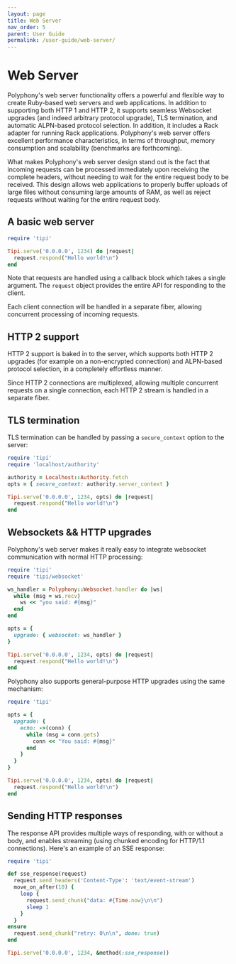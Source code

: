```yaml
---
layout: page
title: Web Server
nav_order: 5
parent: User Guide
permalink: /user-guide/web-server/
---
```

# Web Server

Polyphony's web server functionality offers a powerful and flexible way to
create Ruby-based web servers and web applications. In addition to supporting
both HTTP 1 and HTTP 2, it supports seamless Websocket upgrades (and indeed
arbitrary protocol upgrade), TLS termination, and automatic ALPN-based protocol
selection. In addition, it includes a Rack adapter for running Rack
applications. Polyphony's web server offers excellent performance
characteristics, in terms of throughput, memory consumption and scalability
(benchmarks are forthcoming).

What makes Polyphony's web server design stand out is the fact that incoming
requests can be processed immediately upon receiving the complete headers,
without needing to wait for the entire request body to be received. This design
allows web applications to properly buffer uploads of large files without
consuming large amounts of RAM, as well as reject requests without waiting for
the entire request body.

## A basic web server

```ruby
require 'tipi'

Tipi.serve('0.0.0.0', 1234) do |request|
  request.respond("Hello world!\n")
end
```

Note that requests are handled using a callback block which takes a single
argument. The `request` object provides the entire API for responding to the
client.

Each client connection will be handled in a separate fiber, allowing
concurrent processing of incoming requests.

## HTTP 2 support

HTTP 2 support is baked in to the server, which supports both HTTP 2 upgrades
(for example on a non-encrypted connection) and ALPN-based protocol selection,
in a completely effortless manner.

Since HTTP 2 connections are multiplexed, allowing multiple concurrent requests
on a single connection, each HTTP 2 stream is handled in a separate fiber.

## TLS termination

TLS termination can be handled by passing a `secure_context` option to the
server:

```ruby
require 'tipi'
require 'localhost/authority'

authority = Localhost::Authority.fetch
opts = { secure_context: authority.server_context }

Tipi.serve('0.0.0.0', 1234, opts) do |request|
  request.respond("Hello world!\n")
end
```

## Websockets && HTTP upgrades

Polyphony's web server makes it really easy to integrate websocket communication
with normal HTTP processing:

```ruby
require 'tipi'
require 'tipi/websocket'

ws_handler = Polyphony::Websocket.handler do |ws|
  while (msg = ws.recv)
    ws << "you said: #{msg}"
  end
end

opts = {
  upgrade: { websocket: ws_handler }
}

Tipi.serve('0.0.0.0', 1234, opts) do |request|
  request.respond("Hello world!\n")
end
```

Polyphony also supports general-purpose HTTP upgrades using the same mechanism:

```ruby
require 'tipi'

opts = {
  upgrade: {
    echo: ->(conn) {
      while (msg = conn.gets)
        conn << "You said: #{msg}"
      end
    }
  }
}

Tipi.serve('0.0.0.0', 1234, opts) do |request|
  request.respond("Hello world!\n")
end
```

## Sending HTTP responses

The response API provides multiple ways of responding, with or without a body,
and enables streaming (using chunked encoding for HTTP/1.1 connections). Here's
an example of an SSE response:

```ruby
require 'tipi'

def sse_response(request)
  request.send_headers('Content-Type': 'text/event-stream')
  move_on_after(10) {
    loop {
      request.send_chunk("data: #{Time.now}\n\n")
      sleep 1
    }
  }
ensure
  request.send_chunk("retry: 0\n\n", done: true)
end

Tipi.serve('0.0.0.0', 1234, &method(:sse_response))
```

